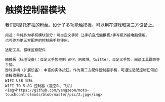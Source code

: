 <h1>触摸控制器模块</h1>
	我们是摩托罗拉的粉丝。设计了多功能触摸板。可以用在游戏和第三方设备上。

	用途：单纯作为手机模块部分：可自定义手势 让手机变成触摸板/手写板外接电脑使用。
	也可作为第三方配件的控制器手柄使用。	

	选配工具，猫咪监察配件
	
	触摸板（标准设备）：自定义手势控制 APP。刷微博、twitter、自定义手势、阅读工具翻页等手势。
	游戏手柄（扩展设备）：丰富的实体按钮。作为第三方配件控制器手柄，可通过适配控制任何加装接收器的工具。
	WIFI USB 鼠标
	WIFI TO 5.8G 控制器（遥控车、飞机）
	<img>https://github.com/yangzeon/moto-touchcontrolmods/blob/master/pic/2.jpg</img>
